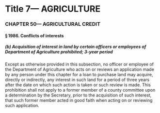 
# Title 7— AGRICULTURE
### CHAPTER 50— AGRICULTURAL CREDIT
#### § 1986. Conflicts of interests
##### (b) Acquisition of interest in land by certain officers or employees of Department of Agriculture prohibited; 3-year period

Except as otherwise provided in this subsection, no officer or employee of the Department of Agriculture who acts on or reviews an application made by any person under this chapter for a loan to purchase land may acquire, directly or indirectly, any interest in such land for a period of three years after the date on which such action is taken or such review is made. This prohibition shall not apply to a former member of a county committee upon a determination by the Secretary, prior to the acquisition of such interest, that such former member acted in good faith when acting on or reviewing such application.
